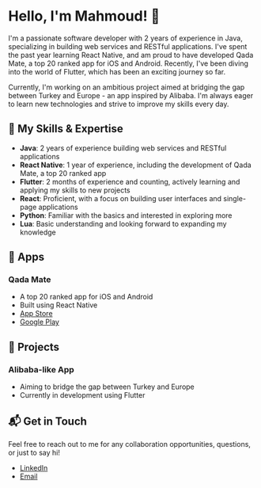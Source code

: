 # Hello, I'm Mahmoud! 👋

I'm a passionate software developer with 2 years of experience in Java, specializing in building web services and RESTful applications. I've spent the past year learning React Native, and am proud to have developed Qada Mate, a top 20 ranked app for iOS and Android. Recently, I've been diving into the world of Flutter, which has been an exciting journey so far. 

Currently, I'm working on an ambitious project aimed at bridging the gap between Turkey and Europe - an app inspired by Alibaba. I'm always eager to learn new technologies and strive to improve my skills every day.

## 🌱 My Skills & Expertise

- **Java**: 2 years of experience building web services and RESTful applications
- **React Native**: 1 year of experience, including the development of Qada Mate, a top 20 ranked app
- **Flutter**: 2 months of experience and counting, actively learning and applying my skills to new projects
- **React**: Proficient, with a focus on building user interfaces and single-page applications
- **Python**: Familiar with the basics and interested in exploring more
- **Lua**: Basic understanding and looking forward to expanding my knowledge

## 📱 Apps

### Qada Mate
- A top 20 ranked app for iOS and Android
- Built using React Native
- [App Store](https://apps.apple.com/de/app/qada-mate/id1672815361?l=de)
- [Google Play](https://play.google.com/store/apps/details?id=de.mahmoud.qada&hl=de&gl=US)

## 🚀 Projects

### Alibaba-like App
- Aiming to bridge the gap between Turkey and Europe
- Currently in development using Flutter

## 📬 Get in Touch

Feel free to reach out to me for any collaboration opportunities, questions, or just to say hi!

- [LinkedIn](https://www.linkedin.com/in/mahmoud-ali-khan-966656255/)
- [Email](mailto:mahmoud.ali-khan@gmx.net)


